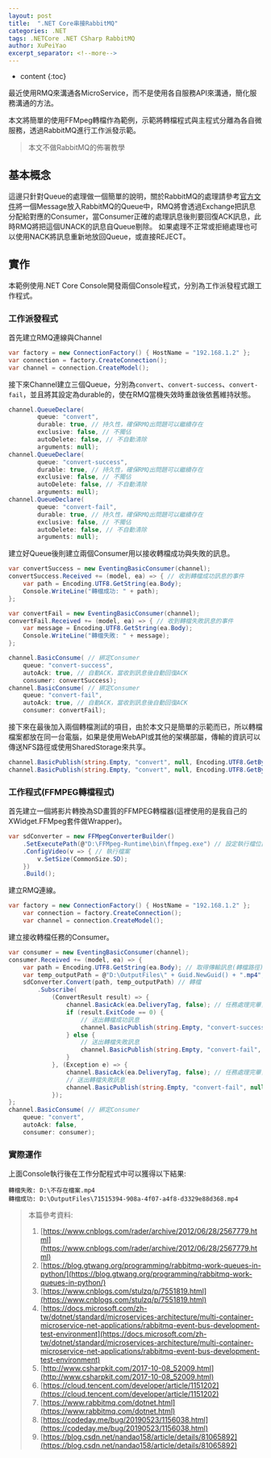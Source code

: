 ```yaml
---
layout: post
title:  ".NET Core串接RabbitMQ"
categories: .NET
tags: .NETCore .NET CSharp RabbitMQ
author: XuPeiYao
excerpt_separator: <!--more-->
---
```


- content
{:toc}

最近使用RMQ來溝通各MicroService，而不是使用各自服務API來溝通，簡化服務溝通的方法。

本文將簡單的使用FFMpeg轉檔作為範例，示範將轉檔程式與主程式分離為各自微服務，透過RabbitMQ進行工作派發示範。

<!--more-->

> 本文不做RabbitMQ的佈署教學

## 基本概念

這邊只針對Queue的處理做一個簡單的說明，關於RabbitMQ的處理請參考[官方文件](https://www.rabbitmq.com/documentation.html)將一個Message放入RabbitMQ的Queue中，RMQ將會透過Exchange把訊息分配給對應的Consumer，當Consumer正確的處理訊息後則要回復ACK訊息，此時RMQ將把這個UNACK的訊息自Queue剔除。
如果處理不正常或拒絕處理也可以使用NACK將訊息重新地放回Queue，或直接REJECT。

## 實作

本範例使用.NET Core Console開發兩個Console程式，分別為工作派發程式跟工作程式。

### 工作派發程式

首先建立RMQ連線與Channel

```csharp
var factory = new ConnectionFactory() { HostName = "192.168.1.2" };
var connection = factory.CreateConnection();
var channel = connection.CreateModel();
```

接下來Channel建立三個Queue，分別為`convert`、`convert-success`、`convert-fail`，並且將其設定為durable的，使在RMQ當機失效時重啟後依舊維持狀態。

```csharp
channel.QueueDeclare(
        queue: "convert",
        durable: true, // 持久性，確保RMQ出問題可以繼續存在
        exclusive: false, // 不獨佔
        autoDelete: false, // 不自動清除
        arguments: null);
channel.QueueDeclare(
        queue: "convert-success",
        durable: true, // 持久性，確保RMQ出問題可以繼續存在
        exclusive: false, // 不獨佔
        autoDelete: false, // 不自動清除
        arguments: null);
channel.QueueDeclare(
        queue: "convert-fail",
        durable: true, // 持久性，確保RMQ出問題可以繼續存在
        exclusive: false, // 不獨佔
        autoDelete: false, // 不自動清除
        arguments: null);
```

建立好Queue後則建立兩個Consumer用以接收轉檔成功與失敗的訊息。

```csharp
var convertSuccess = new EventingBasicConsumer(channel);
convertSuccess.Received += (model, ea) => { // 收到轉檔成功訊息的事件
    var path = Encoding.UTF8.GetString(ea.Body);
    Console.WriteLine("轉檔成功: " + path);
};

var convertFail = new EventingBasicConsumer(channel);
convertFail.Received += (model, ea) => { // 收到轉檔失敗訊息的事件
    var message = Encoding.UTF8.GetString(ea.Body);
    Console.WriteLine("轉檔失敗: " + message);
};

channel.BasicConsume( // 綁定Consumer
    queue: "convert-success",
    autoAck: true, // 自動ACK，當收到訊息後自動回復ACK
    consumer: convertSuccess);
channel.BasicConsume( // 綁定Consumer
    queue: "convert-fail",
    autoAck: true, // 自動ACK，當收到訊息後自動回復ACK
    consumer: convertFail);
```

接下來在最後加入兩個轉檔測試的項目，由於本文只是簡單的示範而已，所以轉檔檔案都放在同一台電腦，如果是使用WebAPI或其他的架構部屬，傳輸的資訊可以傳送NFS路徑或使用SharedStorage來共享。

```csharp
channel.BasicPublish(string.Empty, "convert", null, Encoding.UTF8.GetBytes(@"D:\不存在檔案.mp4")); // 不存在的檔案，故意觸發轉檔失敗
channel.BasicPublish(string.Empty, "convert", null, Encoding.UTF8.GetBytes(@"D:\SampleFiles\SampleVideo_1280x720_10mb.mp4")); // 實際存在的檔案
```

### 工作程式(FFMPEG轉檔程式)

首先建立一個將影片轉換為SD畫質的FFMPEG轉檔器(這裡使用的是我自己的XWidget.FFMpeg套件做Wrapper)。

```csharp
var sdConverter = new FFMpegConverterBuilder()
    .SetExecutePath(@"D:\FFMpeg-Runtime\bin\ffmpeg.exe") // 設定執行檔位置
    .ConfigVideo(v => { // 執行檔案
        v.SetSize(CommonSize.SD);
    })
    .Build();
```

建立RMQ連線。

```csharp
var factory = new ConnectionFactory() { HostName = "192.168.1.2" };
    var connection = factory.CreateConnection();
    var channel = connection.CreateModel();
```

建立接收轉檔任務的Consumer。

```csharp
var consumer = new EventingBasicConsumer(channel);
consumer.Received += (model, ea) => {
    var path = Encoding.UTF8.GetString(ea.Body); // 取得傳輸訊息(轉檔路徑)
    var temp_outputPath = @"D:\OutputFiles\" + Guid.NewGuid() + ".mp4";
    sdConverter.Convert(path, temp_outputPath) // 轉檔
        .Subscribe(
            (ConvertResult result) => {
                channel.BasicAck(ea.DeliveryTag, false); // 任務處理完畢，剔除Queue
                if (result.ExitCode == 0) {
                    // 送出轉檔成功訊息
                    channel.BasicPublish(string.Empty, "convert-success", null, Encoding.UTF8.GetBytes(temp_outputPath));
                } else {
                    // 送出轉檔失敗訊息
                    channel.BasicPublish(string.Empty, "convert-fail", null, Encoding.UTF8.GetBytes(path));
                }
            }, (Exception e) => {
                channel.BasicAck(ea.DeliveryTag, false); // 任務處理完畢，剔除Queue
                // 送出轉檔失敗訊息
                channel.BasicPublish(string.Empty, "convert-fail", null, Encoding.UTF8.GetBytes(path + Environment.NewLine + e.ToString()));
            });
};
channel.BasicConsume( // 綁定Consumer
    queue: "convert",
    autoAck: false,
    consumer: consumer);
```

### 實際運作

上面Console執行後在工作分配程式中可以獲得以下結果:

```
轉檔失敗: D:\不存在檔案.mp4
轉檔成功: D:\OutputFiles\71515394-908a-4f07-a4f8-d3329e88d368.mp4
```

> 本篇參考資料:
> 1. [https://www.cnblogs.com/rader/archive/2012/06/28/2567779.html](https://www.cnblogs.com/rader/archive/2012/06/28/2567779.html)
> 2. [https://blog.gtwang.org/programming/rabbitmq-work-queues-in-python/](https://blog.gtwang.org/programming/rabbitmq-work-queues-in-python/)
> 3. [https://www.cnblogs.com/stulzq/p/7551819.html](https://www.cnblogs.com/stulzq/p/7551819.html)
> 4. [https://docs.microsoft.com/zh-tw/dotnet/standard/microservices-architecture/multi-container-microservice-net-applications/rabbitmq-event-bus-development-test-environment](https://docs.microsoft.com/zh-tw/dotnet/standard/microservices-architecture/multi-container-microservice-net-applications/rabbitmq-event-bus-development-test-environment)
> 5. [http://www.csharpkit.com/2017-10-08_52009.html](http://www.csharpkit.com/2017-10-08_52009.html)
> 6. [https://cloud.tencent.com/developer/article/1151202](https://cloud.tencent.com/developer/article/1151202)
> 7. [https://www.rabbitmq.com/dotnet.html](https://www.rabbitmq.com/dotnet.html)
> 8. [https://codeday.me/bug/20190523/1156038.html](https://codeday.me/bug/20190523/1156038.html)
> 9. [https://blog.csdn.net/nandao158/article/details/81065892](https://blog.csdn.net/nandao158/article/details/81065892)